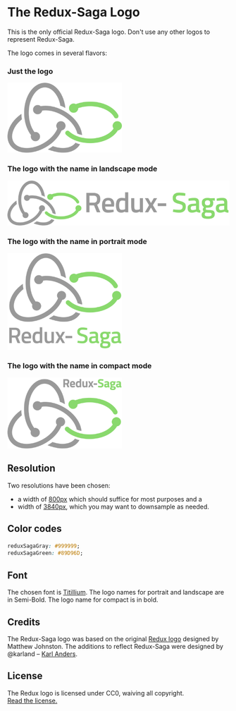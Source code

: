 # The Redux-Saga Logo

This is the only official Redux-Saga logo. Don't use any other logos to represent Redux-Saga.

The logo comes in several flavors:

### Just the logo

<img src='0800/Redux-Saga-Logo.png' alt='Redux Logo' width='260px'>

### The logo with the name in landscape mode

<img src='0800/Redux-Saga-Logo-Landscape.png' alt='Redux Logo Landscape' width='800px'>

### The logo with the name in portrait mode

<img src='0800/Redux-Saga-Logo-Portrait.png' alt='Redux Logo Portrait' width='260px'>

### The logo with the name in compact mode

<img src='0800/Redux-Saga-Logo-Compact.png' alt='Redux Logo Compact' width='260px'>

## Resolution

Two resolutions have been chosen: 

+ a width of [800px](0800/) which should suffice for most purposes and a 
+ width of [3840px](3840/), which you may want to downsample as needed.

## Color codes

```CSS
reduxSagaGray: #999999;
reduxSagaGreen: #89D96D;
```

## Font

The chosen font is [Titillium](https://fonts.google.com/specimen/Titillium+Web). The logo names for portrait and landscape are in Semi-Bold. The logo name for compact is in bold.

## Credits

The Redux-Saga logo was based on the original [Redux logo](https://github.com/reactjs/redux/tree/master/logo) designed by Matthew Johnston. The additions to reflect Redux-Saga were designed by @karland – [Karl Anders](https://github.com/karland).


## License 

The Redux logo is licensed under CC0, waiving all copyright.  
[Read the license.](../LICENSE-logo.md)